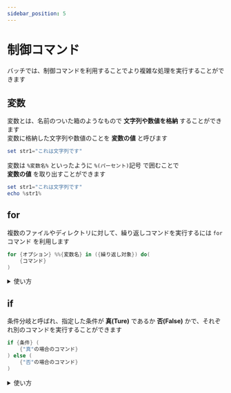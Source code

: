 ```yaml
---
sidebar_position: 5
---
```


# 制御コマンド

バッチでは、制御コマンドを利用することでより複雑な処理を実行することができます  

## 変数

変数とは、名前のついた箱のようなもので **文字列や数値を格納** することができます  
変数に格納した文字列や数値のことを **変数の値** と呼びます  

```powershell title="変数「str1」に、文字列「これは文字列です」を格納する"
set str1="これは文字列です"
```

変数は `%変数名%` といったように `%(パーセント)`記号 で囲むことで  
**変数の値** を取り出すことができます  

```powershell title="変数の値をechoコマンドで表示"
set str1="これは文字列です"
echo %str1%
```

## for

複数のファイルやディレクトリに対して、繰り返しコマンドを実行するには `for`コマンド を利用します  

```powershell title="forコマンドの構文"
for {オプション} %%{変数名} in ({繰り返し対象}) do(
    {コマンド}
)
```

<details>
    <summary>使い方</summary>
    <div>

### 基本的な記法

例えば、カレントディレクトリに存在する「.txt」と付くファイルの名前を全て表示するには  
以下のように `for`コマンド を記述します  

- オプション: なし
- 変数名: 任意(今回は `f`)
- 繰り返し対象: `*.txt`

```powershell title="カレントディレクトリ配下の「.txt」ファイル名を表示します"
for %%f in (*.txt) do (
    echo %%f
)
```

:::tip
**繰り返し対象** にはファイルやディレクトリの名前を指定します  
指定をする際には `*`(ワイルドカード) を使用することができます  

ワイルドカードは、**なんだかの文字列や数値** を表す特殊な意味を持つ記号で  
`*.txt` の場合は、ファイル名の最後に **`.txt` という拡張子を持つファイルのみを指定する** という意味となります  
:::

<br />

### 繰り返す回数を指定

ファイルやディレクトリに対して繰り返しコマンドを実行する以外に  
指定した回数分のコマンドを繰り返すことも可能です  

以下の例では、  

    1. カウンタの値が 指定した `初期値` から `終了値` になるまでコマンドを繰り返す
    2. 1回繰り返すごとに カウンタの値を `カウントアップ` する

といった繰り返しが実行されます  

- オプション: /l(エル)
- 変数名: 任意(今回は `i`)
- 繰り返し対象: 1,1,5 (`{カウンタの初期値}`,`{1回繰り返すごとにカウントアップする数}`,`{カウンタの終了値}`)

```powershell title="echoコマンドを、カウンタが1から5にカウントアップするまで繰り返します"
@echo off
for /l %%i in (1,1,5) do (
    echo 繰り返し回数：%%i
)
pause
```

:::tip
**カウンタ** とは、繰り返しの回数を記録する変数です  
繰り返す回数を指定する`for`コマンド の場合、 `for`コマンドへ指定する変数(`%%{変数名}`)を **カウンタ** と呼びます  
:::
    </div>
</details>

## if

条件分岐と呼ばれ、指定した条件が **真(Ture)** であるか **否(False)** かで、それぞれ別のコマンドを実行することができます  

```powershell title="ifコマンドの構文"
if {条件} (
    {"真"の場合のコマンド}
) else (
    {"否"の場合のコマンド}
)
```


<details>
    <summary>使い方</summary>
    <div>

### 基本的な記法

以下のように記述することができます  

```powershell title="変数の値が [test] であるか否かで実行するコマンドを分けます"
@echo off
set a=test
set b=best

REM 変数aを判定
if %a%==test (
    echo aはtestです
) else (
    echo aはtestではありません
)

REM 変数bを判定
if %b%==test (
    echo bはtestです
) else (
    echo bはtestではありません
)
pause
```

:::tip
コマンドやバッチにおいて、 `REM` と記述された以降の文字列は **コメント** として扱われ  
実行する際にコマンドや処理と見なされず、自由にメモ等を記載することができます
:::

<br />

### else if
また、指定した条件が **真** でない場合(**否** である場合)に、別の条件を指定して  
**真** であるか **否** かを判定することもできます  

```powershell title="変数の値が [test] であるか否かで実行するコマンドを分けます"
@echo off
set a=rest
set b=test

REM 変数aを判定、"真"でなければ変数bを判定
if %a%==test (
    echo aはtestです
) else if %b%==test (
    echo aはtestではなく、bはtestです
) else (
    echo aとbはtestではありません
)
pause
```
    </div>
</details>